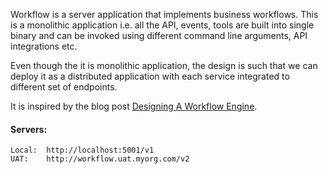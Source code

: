 Workflow is a server application that implements business workflows. This is a monolithic application i.e. all the API, events, tools are built into single binary and can be invoked using different command line arguments, API integrations etc. 

Even though the it is monolithic application, the design is such that we can deploy it as a distributed application with each service integrated to different set of endpoints. 

It is inspired by the blog post [Designing A Workflow Engine](https://exceptionnotfound.net/designing-a-workflow-engine-database-part-1-introduction-and-purpose/).


#### Servers:
    Local:  http://localhost:5001/v1
    UAT:    http://workflow.uat.myorg.com/v2

